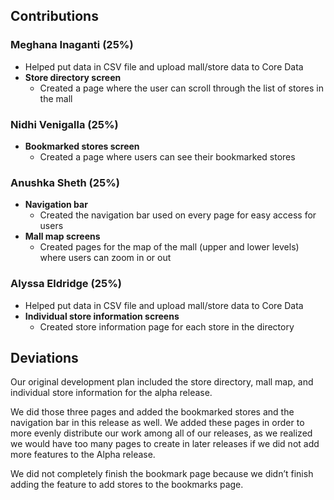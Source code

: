 ## Contributions

### Meghana Inaganti (25%)
- Helped put data in CSV file and upload mall/store data to Core Data
- **Store directory screen**  
  - Created a page where the user can scroll through the list of stores in the mall

### Nidhi Venigalla (25%)
- **Bookmarked stores screen**  
  - Created a page where users can see their bookmarked stores

### Anushka Sheth (25%)
- **Navigation bar**  
  - Created the navigation bar used on every page for easy access for users
- **Mall map screens**  
  - Created pages for the map of the mall (upper and lower levels) where users can zoom in or out

### Alyssa Eldridge (25%)
- Helped put data in CSV file and upload mall/store data to Core Data
- **Individual store information screens**  
  - Created store information page for each store in the directory

## Deviations

Our original development plan included the store directory, mall map, and individual store information for the alpha release. 

We did those three pages and added the bookmarked stores and the navigation bar in this release as well. We added these pages in order to more evenly distribute our work among all of our releases, as we realized we would have too many pages to create in later releases if we did not add more features to the Alpha release.

We did not completely finish the bookmark page because we didn’t finish adding the feature to add stores to the bookmarks page.
